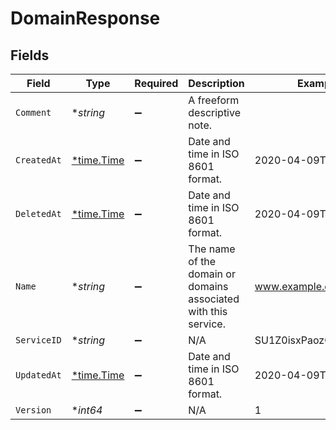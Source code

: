 # DomainResponse


## Fields

| Field                                                           | Type                                                            | Required                                                        | Description                                                     | Example                                                         |
| --------------------------------------------------------------- | --------------------------------------------------------------- | --------------------------------------------------------------- | --------------------------------------------------------------- | --------------------------------------------------------------- |
| `Comment`                                                       | **string*                                                       | :heavy_minus_sign:                                              | A freeform descriptive note.                                    |                                                                 |
| `CreatedAt`                                                     | [*time.Time](https://pkg.go.dev/time#Time)                      | :heavy_minus_sign:                                              | Date and time in ISO 8601 format.                               | 2020-04-09T18:14:30Z                                            |
| `DeletedAt`                                                     | [*time.Time](https://pkg.go.dev/time#Time)                      | :heavy_minus_sign:                                              | Date and time in ISO 8601 format.                               | 2020-04-09T18:14:30Z                                            |
| `Name`                                                          | **string*                                                       | :heavy_minus_sign:                                              | The name of the domain or domains associated with this service. | www.example.com                                                 |
| `ServiceID`                                                     | **string*                                                       | :heavy_minus_sign:                                              | N/A                                                             | SU1Z0isxPaozGVKXdv0eY                                           |
| `UpdatedAt`                                                     | [*time.Time](https://pkg.go.dev/time#Time)                      | :heavy_minus_sign:                                              | Date and time in ISO 8601 format.                               | 2020-04-09T18:14:30Z                                            |
| `Version`                                                       | **int64*                                                        | :heavy_minus_sign:                                              | N/A                                                             | 1                                                               |